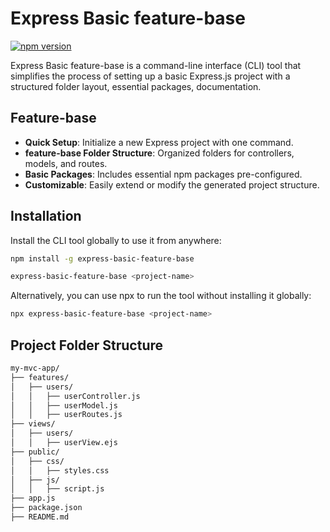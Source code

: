 # Express Basic feature-base

[![npm version](https://badge.fury.io/js/express-basic-feature-base.svg)](https://badge.fury.io/js/express-basic-feature-base)

Express Basic feature-base is a command-line interface (CLI) tool that simplifies the process of setting up a basic Express.js project with a structured folder layout, essential packages, documentation.

## Feature-base

- **Quick Setup**: Initialize a new Express project with one command.
- **feature-base Folder Structure**: Organized folders for controllers, models, and routes.
- **Basic Packages**: Includes essential npm packages pre-configured.
- **Customizable**: Easily extend or modify the generated project structure.

## Installation

Install the CLI tool globally to use it from anywhere:

```bash
npm install -g express-basic-feature-base

express-basic-feature-base <project-name>
```

Alternatively, you can use npx to run the tool without installing it globally:

```bash
npx express-basic-feature-base <project-name>
```

## Project Folder Structure

```bash
my-mvc-app/
├── features/
│   ├── users/
│   │   ├── userController.js
│   │   ├── userModel.js
│   │   ├── userRoutes.js
├── views/
│   ├── users/
│   │   ├── userView.ejs
├── public/
│   ├── css/
│   │   ├── styles.css
│   ├── js/
│   │   ├── script.js
├── app.js
├── package.json
├── README.md

```